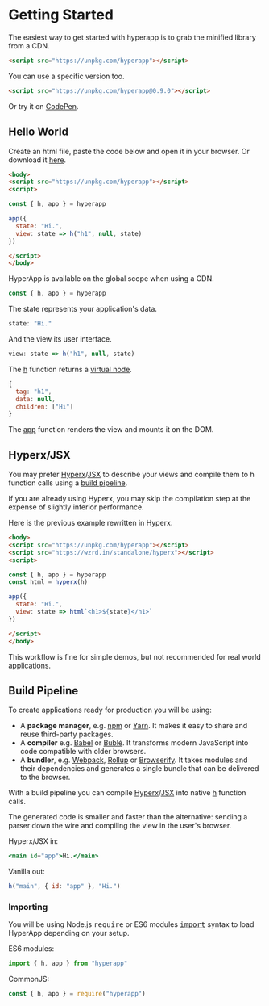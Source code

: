 # Getting Started

The easiest way to get started with hyperapp is to grab the minified library from a CDN.

```html
<script src="https://unpkg.com/hyperapp"></script>
```

You can use a specific version too.

```html
<script src="https://unpkg.com/hyperapp@0.9.0"></script>
```

Or try it on [CodePen](https://codepen.io/hyperapp/pen/Qdwpxy?editors=0010).

## Hello World

Create an html file, paste the code below and open it in your browser. Or download it [here](https://rawgit.com/jbucaran/469c2e2aed3b9222bf6d307920741008/raw/8bd3ce171772808d240870374f343d7c278f9287/index.html).

```html
<body>
<script src="https://unpkg.com/hyperapp"></script>
<script>

const { h, app } = hyperapp

app({
  state: "Hi.",
  view: state => h("h1", null, state)
})

</script>
</body>
```

HyperApp is available on the global scope when using a CDN.

```js
const { h, app } = hyperapp
```

The state represents your application's data.

```js
state: "Hi."
```

And the view its user interface.

```js
view: state => h("h1", null, state)
```

The [h](/docs/api.md#h) function returns a [virtual node](/docs/virtual-nodes.md).

```js
{
  tag: "h1",
  data: null,
  children: ["Hi"]
}
```

The [app](/docs/api.md#app) function renders the view and mounts it on the DOM.

## Hyperx/JSX

You may prefer [Hyperx](/docs/hyperx.md)/[JSX](/docs/jsx.md) to describe your views and compile them to h function calls using a [build pipeline](#build-pipeline).

If you are already using Hyperx, you may skip the compilation step at the expense of slightly inferior performance.

Here is the previous example rewritten in Hyperx.

```html
<body>
<script src="https://unpkg.com/hyperapp"></script>
<script src="https://wzrd.in/standalone/hyperx"></script>
<script>

const { h, app } = hyperapp
const html = hyperx(h)

app({
  state: "Hi.",
  view: state => html`<h1>${state}</h1>`
})

</script>
</body>
```

This workflow is fine for simple demos, but not recommended for real world applications.

## Build Pipeline

To create applications ready for production you will be using:

[Browserify]: http://browserify.org/
[Rollup]: http://rollupjs.org/
[Webpack]: https://webpack.js.org/
[Babel]: http://babeljs.io/
[Bublé]: https://buble.surge.sh/guide/
[npm]: https://www.npmjs.com/
[Yarn]: https://yarnpkg.com

* A **package manager**, e.g. [npm] or [Yarn]. It makes it easy to share and reuse third-party packages.
* A **compiler** e.g. [Babel] or [Bublé]. It transforms modern JavaScript into code compatible with older browsers.
* A **bundler**, e.g. [Webpack], [Rollup] or [Browserify]. It takes modules and their dependencies and generates a single bundle that can be delivered to the browser.

With a build pipeline you can compile [Hyperx](/docs/hyperx.md)/[JSX](/docs/jsx.md) into native [h](/docs/api.md#h) function calls.

The generated code is smaller and faster than the alternative: sending a parser down the wire and compiling the view in the user's browser.

Hyperx/JSX in:

```jsx
<main id="app">Hi.</main>
```

Vanilla out:
```jsx
h("main", { id: "app" }, "Hi.")
```

### Importing

You will be using Node.js <samp>require</samp> or ES6 modules <samp>[import](https://developer.mozilla.org/en-US/docs/Web/JavaScript/Reference/Statements/import)</samp> syntax to load HyperApp depending on your setup.

ES6 modules:

```jsx
import { h, app } from "hyperapp"
```

CommonJS:

```js
const { h, app } = require("hyperapp")
```
